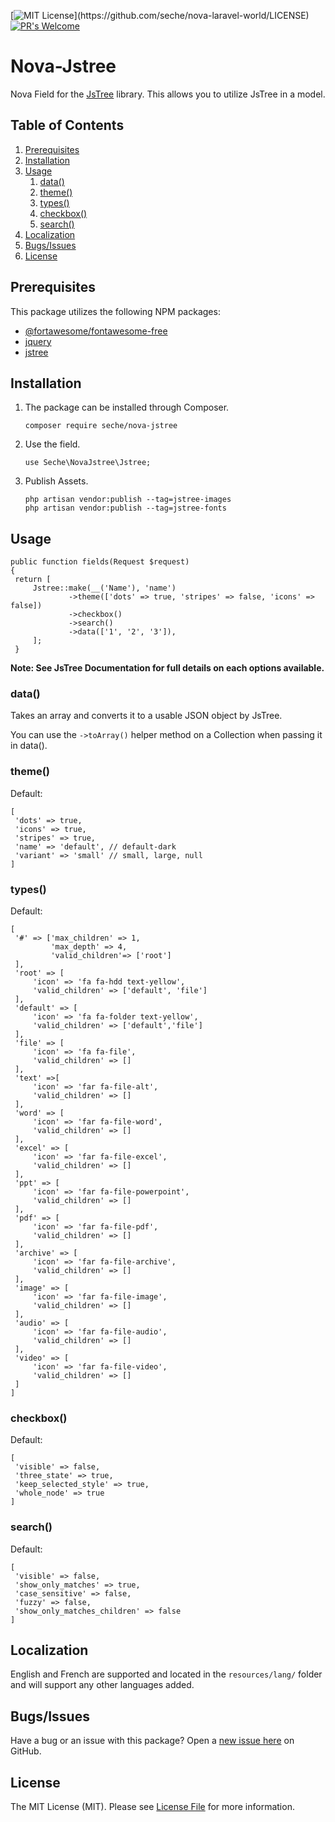 [![MIT License](https://img.shields.io/apm/l/atomic-design-ui.svg?)](https://github.com/seche/nova-laravel-world/LICENSE)
[![PR's Welcome](https://img.shields.io/badge/PRs-welcome-brightgreen.svg?style=flat)](https://github.com/seche/nova-laravel-world/compare)

# **Nova-Jstree**
Nova Field for the [JsTree](https://www.jstree.com/) library. This allows you to utilize JsTree in a model. 

## Table of Contents
1. [Prerequisites](#Prerequisites)
2. [Installation](#Installation)
3. [Usage](#Usage)
   1. [data()](#data())
   2. [theme()](#theme())
   3. [types()](#types())
   4. [checkbox()](#checkbox())
   5. [search()](#search())
4. [Localization](#Localization)
5. [Bugs/Issues](#Bugs/Issues)
6. [License](#License)

## Prerequisites 

This package utilizes the following NPM packages:
- [@fortawesome/fontawesome-free](https://www.npmjs.com/package/@fortawesome/fontawesome-free)
- [jquery](https://www.npmjs.com/package/jquery)
- [jstree](https://www.npmjs.com/package/jstree)

## Installation

1. The package can be installed through Composer.
   
   ```composer require seche/nova-jstree```
   

2. Use the field.
   ```
   use Seche\NovaJstree\Jstree;
   ```
3. Publish Assets. 
   ```
   php artisan vendor:publish --tag=jstree-images
   php artisan vendor:publish --tag=jstree-fonts
   ```

## Usage
   ```
public function fields(Request $request)
{
    return [
        Jstree::make(__('Name'), 'name')
                ->theme(['dots' => true, 'stripes' => false, 'icons' => false])
                ->checkbox()
                ->search()
                ->data(['1', '2', '3']),
        ];
    }
   ```
**Note: See JsTree Documentation for full details on each options available.**

### data()
Takes an array and converts it to a usable JSON object by JsTree. 

You can use the `->toArray()` helper method on a Collection when passing it in data().

### theme()
Default: 
   ```
[
    'dots' => true,
    'icons' => true,
    'stripes' => true,
    'name' => 'default', // default-dark
    'variant' => 'small' // small, large, null
]
   ```

### types()
Default:
   ```
[
    '#' => ['max_children' => 1,
            'max_depth' => 4,
            'valid_children'=> ['root']
    ],
    'root' => [
        'icon' => 'fa fa-hdd text-yellow',
        'valid_children' => ['default', 'file']
    ],
    'default' => [
        'icon' => 'fa fa-folder text-yellow',
        'valid_children' => ['default','file']
    ],
    'file' => [
        'icon' => 'fa fa-file',
        'valid_children' => []
    ],
    'text' =>[
        'icon' => 'far fa-file-alt',
        'valid_children' => []
    ],
    'word' => [
        'icon' => 'far fa-file-word',
        'valid_children' => []
    ],
    'excel' => [
        'icon' => 'far fa-file-excel',
        'valid_children' => []
    ],
    'ppt' => [
        'icon' => 'far fa-file-powerpoint',
        'valid_children' => []
    ],
    'pdf' => [
        'icon' => 'far fa-file-pdf',
        'valid_children' => []
    ],
    'archive' => [
        'icon' => 'far fa-file-archive',
        'valid_children' => []
    ],
    'image' => [
        'icon' => 'far fa-file-image',
        'valid_children' => []
    ],
    'audio' => [
        'icon' => 'far fa-file-audio',
        'valid_children' => []
    ],
    'video' => [
        'icon' => 'far fa-file-video',
        'valid_children' => []
    ]
]
   ```

### checkbox()
Default:
   ```
[
    'visible' => false,
    'three_state' => true,
    'keep_selected_style' => true,
    'whole_node' => true
]
   ```

### search()
Default:
   ```
[
    'visible' => false,
    'show_only_matches' => true,
    'case_sensitive' => false,
    'fuzzy' => false,
    'show_only_matches_children' => false
]
   ```

## Localization

English and French are supported and located in the `resources/lang/` folder and will support any other languages added. 

## Bugs/Issues

Have a bug or an issue with this package? Open a [new issue here](https://github.com/seche/nova-laravel-world/issues/new/choose) on GitHub.

## License
The MIT License (MIT). Please see [License File](LICENSE) for more information.
